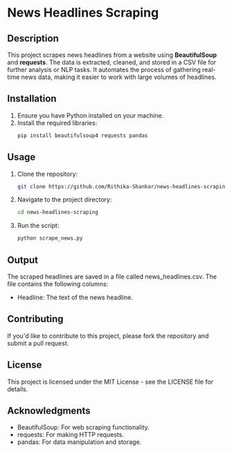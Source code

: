 # News Headlines Scraping

## Description
This project scrapes news headlines from a website using **BeautifulSoup** and **requests**. The data is extracted, cleaned, and stored in a CSV file for further analysis or NLP tasks. It automates the process of gathering real-time news data, making it easier to work with large volumes of headlines.

## Installation
1. Ensure you have Python installed on your machine.
2. Install the required libraries:
   ```bash
   pip install beautifulsoup4 requests pandas

## Usage
1. Clone the repository:
   ```bash
   git clone https://github.com/Rithika-Shankar/news-headlines-scraping.git
2. Navigate to the project directory:
   ```bash
   cd news-headlines-scraping
3. Run the script:
   ```bash
   python scrape_news.py

## Output
The scraped headlines are saved in a file called news_headlines.csv. The file contains the following columns:
- Headline: The text of the news headline.

## Contributing
If you'd like to contribute to this project, please fork the repository and submit a pull request.

## License
This project is licensed under the MIT License - see the LICENSE file for details.

## Acknowledgments
- BeautifulSoup: For web scraping functionality.
- requests: For making HTTP requests.
- pandas: For data manipulation and storage.
